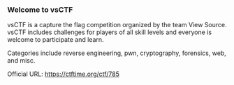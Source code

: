 
### Welcome to vsCTF

vsCTF is a capture the flag competition organized by the team View Source. vsCTF includes challenges for players of all skill levels and everyone is welcome to participate and learn.

Categories include reverse engineering, pwn, cryptography, forensics, web, and misc.

Official URL: https://ctftime.org/ctf/785